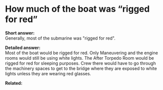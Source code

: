 # How much of the boat was “rigged for red”

**Short answer:**  
Generally, most of the submarine was "rigged for red".

**Detailed answer:**  
Most of the boat would be rigged for red.  Only Maneuvering and the engine rooms would still be using white lights.  The After Torpedo Room would be rigged for red for sleeping purposes.  Crew there would have to go through the machinery spaces to get to the bridge where they are exposed to white lights unless they are wearing red glasses.

**Related:**
<!-- TODO: list 2–3 related pages like:
- [Batteries & charging](../technology/batteries-and-charging.md)
- [Crew size](../life-on-board/crew-size.md)
-->
